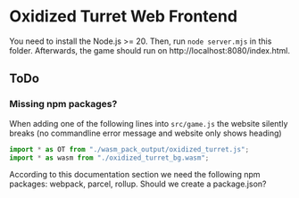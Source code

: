 # Oxidized Turret Web Frontend

You need to install the Node.js >= 20.
Then, run `node server.mjs` in this folder.
Afterwards, the game should run on http://localhost:8080/index.html.

## ToDo

### Missing npm packages?

When adding one of the following lines into `src/game.js` the website silently breaks (no commandline error message and website only shows heading)
```js
import * as OT from "./wasm_pack_output/oxidized_turret.js";
import * as wasm from "./oxidized_turret_bg.wasm";
```
According to this documentation section we need the following npm packages: webpack, parcel, rollup.
Should we create a package.json?
